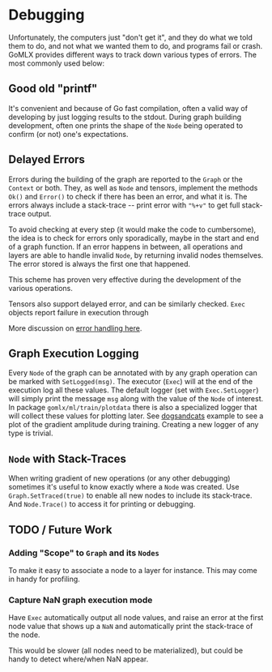 # Debugging

Unfortunately, the computers just "don't get it", and they do what we told them to do, and not what
we wanted them to do, and programs fail or crash. GoMLX provides different ways to track down various
types of errors. The most commonly used below:

## Good old "printf"

It's convenient and because of Go fast compilation, often a valid way of developing by just logging
results to the stdout. During graph building development, often one prints the shape of the `Node`
being operated to confirm (or not) one's expectations.

## Delayed Errors

Errors during the building of the graph are reported to the `Graph` or the `Context` or both. They,
as well as `Node` and tensors, implement the methods `Ok()` and `Error()` to check if there has been
an error, and what it is. The errors always include a stack-trace -- print error with `"%+v"` to get
full stack-trace output.

To avoid checking at every step (it would make the code to cumbersome), the idea is to check for errors
only sporadically, maybe in the start and end of a graph function. If an error happens in between, all
operations and layers are able to handle invalid `Node`, by returning invalid nodes themselves. The
error stored is always the first one that happened.

This scheme has proven very effective during the development of the various operations.

Tensors also support delayed error, and can be similarly checked. `Exec` objects report failure
in execution through

More discussion on [error handling here](error_handling.go).

## Graph Execution Logging

Every `Node` of the graph can be annotated with by any graph operation can be marked with `SetLogged(msg)`.
The executor (`Exec`) will at the end of the execution log all these values. The default logger
(set with `Exec.SetLogger`) will simply print the message `msg` along with the value of the `Node` of
interest. In package  `gomlx/ml/train/plotdata` there is also a specialized logger that will collect
these values for plotting later. See [dogsandcats]() example to see a plot of the gradient amplitude
during training. Creating a new logger of any type is trivial.

## `Node` with Stack-Traces

When writing gradient of new operations (or any other debugging) sometimes it's useful to know
exactly where a `Node` was created. Use `Graph.SetTraced(true)` to enable all new nodes to include
its stack-trace. And `Node.Trace()` to access it for printing or debugging.

## TODO / Future Work

### Adding "Scope" to `Graph` and its `Nodes`

To make it easy to associate a node to a layer for instance. This may come in handy for profiling.

### Capture NaN graph execution mode

Have `Exec` automatically output all node values, and raise an error at the first node value that
shows up a `NaN` and automatically print the stack-trace of the node.

This would be slower (all nodes need to be materialized), but could be handy to detect where/when
NaN appear.
